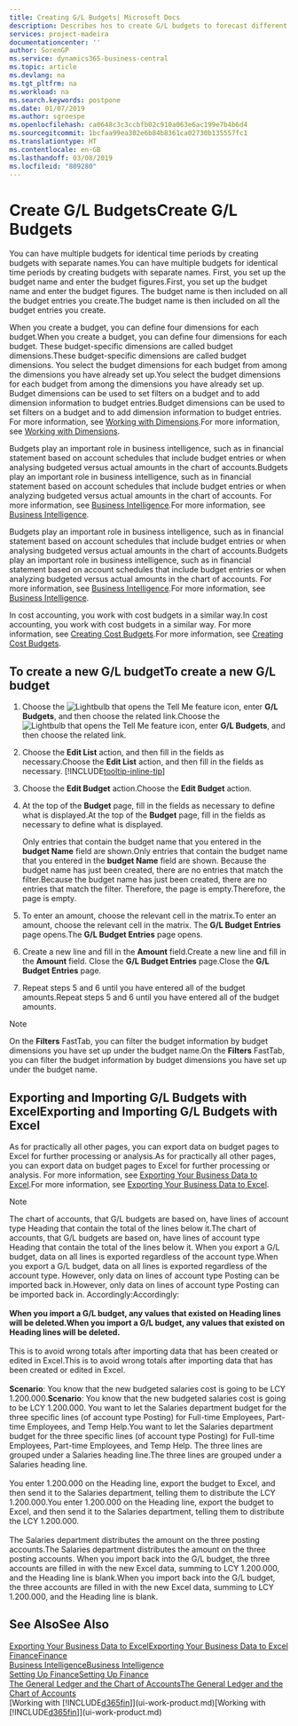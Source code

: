 ```yaml
---
title: Creating G/L Budgets| Microsoft Docs
description: Describes hos to create G/L budgets to forecast different financial activities and assign dimensions for business intelligence purposes.
services: project-madeira
documentationcenter: ''
author: SorenGP
ms.service: dynamics365-business-central
ms.topic: article
ms.devlang: na
ms.tgt_pltfrm: na
ms.workload: na
ms.search.keywords: postpone
ms.date: 01/07/2019
ms.author: sgroespe
ms.openlocfilehash: ca0648c3c3ccbfb02c910a063e6ac199e7b4b6d4
ms.sourcegitcommit: 1bcfaa99ea302e6b84b8361ca02730b135557fc1
ms.translationtype: HT
ms.contentlocale: en-GB
ms.lasthandoff: 03/08/2019
ms.locfileid: "809280"
---
```

# <a name="create-gl-budgets"></a><span data-ttu-id="f1bae-103">Create G/L Budgets</span><span class="sxs-lookup"><span data-stu-id="f1bae-103">Create G/L Budgets</span></span>
<span data-ttu-id="f1bae-104">You can have multiple budgets for identical time periods by creating budgets with separate names.</span><span class="sxs-lookup"><span data-stu-id="f1bae-104">You can have multiple budgets for identical time periods by creating budgets with separate names.</span></span> <span data-ttu-id="f1bae-105">First, you set up the budget name and enter the budget figures.</span><span class="sxs-lookup"><span data-stu-id="f1bae-105">First, you set up the budget name and enter the budget figures.</span></span> <span data-ttu-id="f1bae-106">The budget name is then included on all the budget entries you create.</span><span class="sxs-lookup"><span data-stu-id="f1bae-106">The budget name is then included on all the budget entries you create.</span></span>  

 <span data-ttu-id="f1bae-107">When you create a budget, you can define four dimensions for each budget.</span><span class="sxs-lookup"><span data-stu-id="f1bae-107">When you create a budget, you can define four dimensions for each budget.</span></span> <span data-ttu-id="f1bae-108">These budget-specific dimensions are called budget dimensions.</span><span class="sxs-lookup"><span data-stu-id="f1bae-108">These budget-specific dimensions are called budget dimensions.</span></span> <span data-ttu-id="f1bae-109">You select the budget dimensions for each budget from among the dimensions you have already set up.</span><span class="sxs-lookup"><span data-stu-id="f1bae-109">You select the budget dimensions for each budget from among the dimensions you have already set up.</span></span> <span data-ttu-id="f1bae-110">Budget dimensions can be used to set filters on a budget and to add dimension information to budget entries.</span><span class="sxs-lookup"><span data-stu-id="f1bae-110">Budget dimensions can be used to set filters on a budget and to add dimension information to budget entries.</span></span> <span data-ttu-id="f1bae-111">For more information, see [Working with Dimensions](finance-dimensions.md).</span><span class="sxs-lookup"><span data-stu-id="f1bae-111">For more information, see [Working with Dimensions](finance-dimensions.md).</span></span>

 <span data-ttu-id="f1bae-112">Budgets play an important role in business intelligence, such as in financial statement based on account schedules that include budget entries or when analysing budgeted versus actual amounts in the chart of accounts.</span><span class="sxs-lookup"><span data-stu-id="f1bae-112">Budgets play an important role in business intelligence, such as in financial statement based on account schedules that include budget entries or when analyzing budgeted versus actual amounts in the chart of accounts.</span></span> <span data-ttu-id="f1bae-113">For more information, see [Business Intelligence](bi.md).</span><span class="sxs-lookup"><span data-stu-id="f1bae-113">For more information, see [Business Intelligence](bi.md).</span></span>

 <span data-ttu-id="f1bae-114">Budgets play an important role in business intelligence, such as in financial statement based on account schedules that include budget entries or when analysing budgeted versus actual amounts in the chart of accounts.</span><span class="sxs-lookup"><span data-stu-id="f1bae-114">Budgets play an important role in business intelligence, such as in financial statement based on account schedules that include budget entries or when analyzing budgeted versus actual amounts in the chart of accounts.</span></span> <span data-ttu-id="f1bae-115">For more information, see [Business Intelligence](bi.md).</span><span class="sxs-lookup"><span data-stu-id="f1bae-115">For more information, see [Business Intelligence](bi.md).</span></span>

<span data-ttu-id="f1bae-116">In cost accounting, you work with cost budgets in a similar way.</span><span class="sxs-lookup"><span data-stu-id="f1bae-116">In cost accounting, you work with cost budgets in a similar way.</span></span> <span data-ttu-id="f1bae-117">For more information, see [Creating Cost Budgets](finance-create-cost-budgets.md).</span><span class="sxs-lookup"><span data-stu-id="f1bae-117">For more information, see [Creating Cost Budgets](finance-create-cost-budgets.md).</span></span>    

## <a name="to-create-a-new-gl-budget"></a><span data-ttu-id="f1bae-118">To create a new G/L budget</span><span class="sxs-lookup"><span data-stu-id="f1bae-118">To create a new G/L budget</span></span>  
1. <span data-ttu-id="f1bae-119">Choose the ![Lightbulb that opens the Tell Me feature](media/ui-search/search_small.png "Tell me what you want to do") icon, enter **G/L Budgets**, and then choose the related link.</span><span class="sxs-lookup"><span data-stu-id="f1bae-119">Choose the ![Lightbulb that opens the Tell Me feature](media/ui-search/search_small.png "Tell me what you want to do") icon, enter **G/L Budgets**, and then choose the related link.</span></span>  
2. <span data-ttu-id="f1bae-120">Choose the **Edit List** action, and then fill in the fields as necessary.</span><span class="sxs-lookup"><span data-stu-id="f1bae-120">Choose the **Edit List** action, and then fill in the fields as necessary.</span></span> [!INCLUDE[tooltip-inline-tip](includes/tooltip-inline-tip_md.md)]  
3. <span data-ttu-id="f1bae-121">Choose the **Edit Budget** action.</span><span class="sxs-lookup"><span data-stu-id="f1bae-121">Choose the **Edit Budget** action.</span></span>
4. <span data-ttu-id="f1bae-122">At the top of the **Budget** page, fill in the fields as necessary to define what is displayed.</span><span class="sxs-lookup"><span data-stu-id="f1bae-122">At the top of the **Budget** page, fill in the fields as necessary to define what is displayed.</span></span>  

    <span data-ttu-id="f1bae-123">Only entries that contain the budget name that you entered in the **budget Name** field are shown.</span><span class="sxs-lookup"><span data-stu-id="f1bae-123">Only entries that contain the budget name that you entered in the **budget Name** field are shown.</span></span> <span data-ttu-id="f1bae-124">Because the budget name has just been created, there are no entries that match the filter.</span><span class="sxs-lookup"><span data-stu-id="f1bae-124">Because the budget name has just been created, there are no entries that match the filter.</span></span> <span data-ttu-id="f1bae-125">Therefore, the page is empty.</span><span class="sxs-lookup"><span data-stu-id="f1bae-125">Therefore, the page is empty.</span></span>  
5. <span data-ttu-id="f1bae-126">To enter an amount, choose the relevant cell in the matrix.</span><span class="sxs-lookup"><span data-stu-id="f1bae-126">To enter an amount, choose the relevant cell in the matrix.</span></span> <span data-ttu-id="f1bae-127">The **G/L Budget Entries** page opens.</span><span class="sxs-lookup"><span data-stu-id="f1bae-127">The **G/L Budget Entries** page opens.</span></span>  
6. <span data-ttu-id="f1bae-128">Create a new line and fill in the **Amount** field.</span><span class="sxs-lookup"><span data-stu-id="f1bae-128">Create a new line and fill in the **Amount** field.</span></span> <span data-ttu-id="f1bae-129">Close the **G/L Budget Entries** page.</span><span class="sxs-lookup"><span data-stu-id="f1bae-129">Close the **G/L Budget Entries** page.</span></span>  
7. <span data-ttu-id="f1bae-130">Repeat steps 5 and 6 until you have entered all of the budget amounts.</span><span class="sxs-lookup"><span data-stu-id="f1bae-130">Repeat steps 5 and 6 until you have entered all of the budget amounts.</span></span>  

> [!NOTE]  
>  <span data-ttu-id="f1bae-131">On the **Filters** FastTab, you can filter the budget information by budget dimensions you have set up under the budget name.</span><span class="sxs-lookup"><span data-stu-id="f1bae-131">On the **Filters** FastTab, you can filter the budget information by budget dimensions you have set up under the budget name.</span></span>

## <a name="exporting-and-importing-gl-budgets-with-excel"></a><span data-ttu-id="f1bae-132">Exporting and Importing G/L Budgets with Excel</span><span class="sxs-lookup"><span data-stu-id="f1bae-132">Exporting and Importing G/L Budgets with Excel</span></span>
<span data-ttu-id="f1bae-133">As for practically all other pages, you can export data on budget pages to Excel for further processing or analysis.</span><span class="sxs-lookup"><span data-stu-id="f1bae-133">As for practically all other pages, you can export data on budget pages to Excel for further processing or analysis.</span></span> <span data-ttu-id="f1bae-134">For more information, see [Exporting Your Business Data to Excel](about-export-data.md).</span><span class="sxs-lookup"><span data-stu-id="f1bae-134">For more information, see [Exporting Your Business Data to Excel](about-export-data.md).</span></span>

> [!NOTE]
> <span data-ttu-id="f1bae-135">The chart of accounts, that G/L budgets are based on, have lines of account type Heading that contain the total of the lines below it.</span><span class="sxs-lookup"><span data-stu-id="f1bae-135">The chart of accounts, that G/L budgets are based on, have lines of account type Heading that contain the total of the lines below it.</span></span> <span data-ttu-id="f1bae-136">When you export a G/L budget, data on all lines is exported regardless of the account type.</span><span class="sxs-lookup"><span data-stu-id="f1bae-136">When you export a G/L budget, data on all lines is exported regardless of the account type.</span></span> <span data-ttu-id="f1bae-137">However, only data on lines of account type Posting can be imported back in.</span><span class="sxs-lookup"><span data-stu-id="f1bae-137">However, only data on lines of account type Posting can be imported back in.</span></span> <span data-ttu-id="f1bae-138">Accordingly:</span><span class="sxs-lookup"><span data-stu-id="f1bae-138">Accordingly:</span></span> <br /><br /> <span data-ttu-id="f1bae-139">**When you import a G/L budget, any values that existed on Heading lines will be deleted.**</span><span class="sxs-lookup"><span data-stu-id="f1bae-139">**When you import a G/L budget, any values that existed on Heading lines will be deleted.**</span></span> <br /><br /> <span data-ttu-id="f1bae-140">This is to avoid wrong totals after importing data that has been created or edited in Excel.</span><span class="sxs-lookup"><span data-stu-id="f1bae-140">This is to avoid wrong totals after importing data that has been created or edited in Excel.</span></span><br /><br /> <span data-ttu-id="f1bae-141">**Scenario**: You know that the new budgeted salaries cost is going to be LCY 1.200.000.</span><span class="sxs-lookup"><span data-stu-id="f1bae-141">**Scenario**: You know that the new budgeted salaries cost is going to be LCY 1.200.000.</span></span> <span data-ttu-id="f1bae-142">You want to let the Salaries department budget for the three specific lines (of account type Posting) for Full-time Employees, Part-time Employees, and Temp Help.</span><span class="sxs-lookup"><span data-stu-id="f1bae-142">You want to let the Salaries department budget for the three specific lines (of account type Posting) for Full-time Employees, Part-time Employees, and Temp Help.</span></span> <span data-ttu-id="f1bae-143">The three lines are grouped under a Salaries heading line.</span><span class="sxs-lookup"><span data-stu-id="f1bae-143">The three lines are grouped under a Salaries heading line.</span></span><br /><br /><span data-ttu-id="f1bae-144">You enter 1.200.000 on the Heading line, export the budget to Excel, and then send it to the Salaries department, telling them to distribute the LCY 1.200.000.</span><span class="sxs-lookup"><span data-stu-id="f1bae-144">You enter 1.200.000 on the Heading line, export the budget to Excel, and then send it to the Salaries department, telling them to distribute the LCY 1.200.000.</span></span><br /><br /> <span data-ttu-id="f1bae-145">The Salaries department distributes the amount on the three posting accounts.</span><span class="sxs-lookup"><span data-stu-id="f1bae-145">The Salaries department distributes the amount on the three posting accounts.</span></span> <span data-ttu-id="f1bae-146">When you import back into the G/L budget, the three accounts are filled in with the new Excel data, summing to LCY 1.200.000, and the Heading line is blank.</span><span class="sxs-lookup"><span data-stu-id="f1bae-146">When you import back into the G/L budget, the three accounts are filled in with the new Excel data, summing to LCY 1.200.000, and the Heading line is blank.</span></span>

## <a name="see-also"></a><span data-ttu-id="f1bae-147">See Also</span><span class="sxs-lookup"><span data-stu-id="f1bae-147">See Also</span></span>
[<span data-ttu-id="f1bae-148">Exporting Your Business Data to Excel</span><span class="sxs-lookup"><span data-stu-id="f1bae-148">Exporting Your Business Data to Excel</span></span>](about-export-data.md)  
[<span data-ttu-id="f1bae-149">Finance</span><span class="sxs-lookup"><span data-stu-id="f1bae-149">Finance</span></span>](finance.md)  
[<span data-ttu-id="f1bae-150">Business Intelligence</span><span class="sxs-lookup"><span data-stu-id="f1bae-150">Business Intelligence</span></span>](bi.md)  
[<span data-ttu-id="f1bae-151">Setting Up Finance</span><span class="sxs-lookup"><span data-stu-id="f1bae-151">Setting Up Finance</span></span>](finance-setup-finance.md)  
[<span data-ttu-id="f1bae-152">The General Ledger and the Chart of Accounts</span><span class="sxs-lookup"><span data-stu-id="f1bae-152">The General Ledger and the Chart of Accounts</span></span>](finance-general-ledger.md)  
<span data-ttu-id="f1bae-153">[Working with [!INCLUDE[d365fin](includes/d365fin_md.md)]](ui-work-product.md)</span><span class="sxs-lookup"><span data-stu-id="f1bae-153">[Working with [!INCLUDE[d365fin](includes/d365fin_md.md)]](ui-work-product.md)</span></span>  
